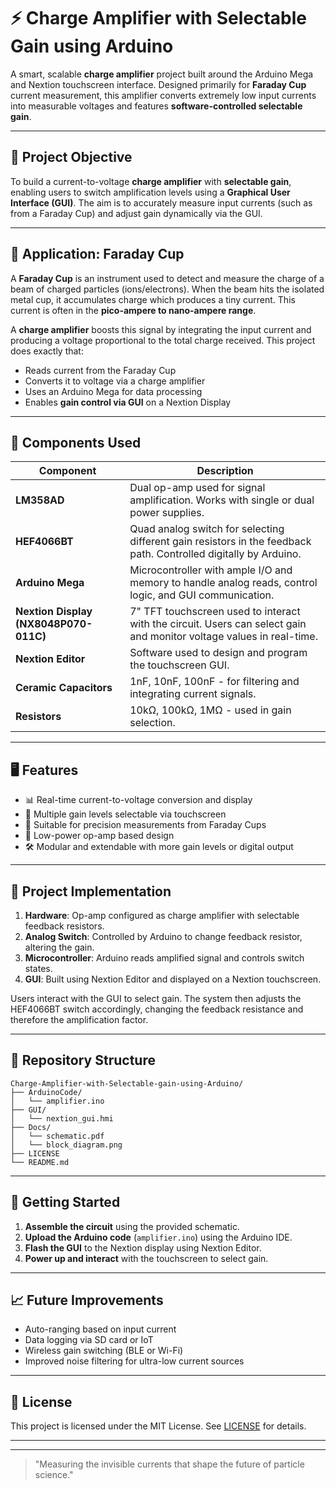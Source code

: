 # ⚡ Charge Amplifier with Selectable Gain using Arduino

A smart, scalable **charge amplifier** project built around the Arduino Mega and Nextion touchscreen interface. Designed primarily for **Faraday Cup** current measurement, this amplifier converts extremely low input currents into measurable voltages and features **software-controlled selectable gain**.

---

## 🎯 Project Objective

To build a current-to-voltage **charge amplifier** with **selectable gain**, enabling users to switch amplification levels using a **Graphical User Interface (GUI)**. The aim is to accurately measure input currents (such as from a Faraday Cup) and adjust gain dynamically via the GUI.

---

## 🔬 Application: Faraday Cup

A **Faraday Cup** is an instrument used to detect and measure the charge of a beam of charged particles (ions/electrons). When the beam hits the isolated metal cup, it accumulates charge which produces a tiny current. This current is often in the **pico-ampere to nano-ampere range**.

A **charge amplifier** boosts this signal by integrating the input current and producing a voltage proportional to the total charge received. This project does exactly that:

* Reads current from the Faraday Cup
* Converts it to voltage via a charge amplifier
* Uses an Arduino Mega for data processing
* Enables **gain control via GUI** on a Nextion Display

---

## 🔧 Components Used

| Component                             | Description                                                                                                          |
| ------------------------------------- | -------------------------------------------------------------------------------------------------------------------- |
| **LM358AD**                           | Dual op-amp used for signal amplification. Works with single or dual power supplies.                                 |
| **HEF4066BT**                         | Quad analog switch for selecting different gain resistors in the feedback path. Controlled digitally by Arduino.     |
| **Arduino Mega**                      | Microcontroller with ample I/O and memory to handle analog reads, control logic, and GUI communication.              |
| **Nextion Display (NX8048P070-011C)** | 7" TFT touchscreen used to interact with the circuit. Users can select gain and monitor voltage values in real-time. |
| **Nextion Editor**                    | Software used to design and program the touchscreen GUI.                                                             |
| **Ceramic Capacitors**                | 1nF, 10nF, 100nF - for filtering and integrating current signals.                                                    |
| **Resistors**                         | 10kΩ, 100kΩ, 1MΩ - used in gain selection.                                                                           |

---

## 🖥️ Features

* 📊 Real-time current-to-voltage conversion and display
* 🔁 Multiple gain levels selectable via touchscreen
* 🧪 Suitable for precision measurements from Faraday Cups
* 🔋 Low-power op-amp based design
* 🛠 Modular and extendable with more gain levels or digital output

---

## 🧱 Project Implementation

1. **Hardware**: Op-amp configured as charge amplifier with selectable feedback resistors.
2. **Analog Switch**: Controlled by Arduino to change feedback resistor, altering the gain.
3. **Microcontroller**: Arduino reads amplified signal and controls switch states.
4. **GUI**: Built using Nextion Editor and displayed on a Nextion touchscreen.

Users interact with the GUI to select gain. The system then adjusts the HEF4066BT switch accordingly, changing the feedback resistance and therefore the amplification factor.

---

## 📂 Repository Structure

```
Charge-Amplifier-with-Selectable-gain-using-Arduino/
├── ArduinoCode/
│   └── amplifier.ino
├── GUI/
│   └── nextion_gui.hmi
├── Docs/
│   └── schematic.pdf
│   └── block_diagram.png
├── LICENSE
└── README.md
```

---

## 🚀 Getting Started

1. **Assemble the circuit** using the provided schematic.
2. **Upload the Arduino code** (`amplifier.ino`) using the Arduino IDE.
3. **Flash the GUI** to the Nextion display using Nextion Editor.
4. **Power up and interact** with the touchscreen to select gain.

---

## 📈 Future Improvements

* Auto-ranging based on input current
* Data logging via SD card or IoT
* Wireless gain switching (BLE or Wi-Fi)
* Improved noise filtering for ultra-low current sources

---

## 📜 License

This project is licensed under the MIT License. See [LICENSE](LICENSE) for details.

---


---

> "Measuring the invisible currents that shape the future of particle science."

